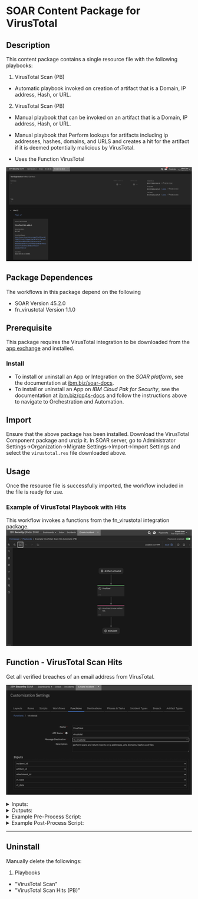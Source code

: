 # SOAR Content Package for VirusTotal

## Description

This content package contains a single resource file with the following playbooks:

1. VirusTotal Scan (PB)
- Automatic playbook invoked on creation of artifact that is a Domain, IP address, Hash, or URL.

2. VirusTotal Scan (PB)
- Manual playbook that can be invoked on an artifact that is a Domain, IP address, Hash, or URL.

- Manual playbook that Perform lookups for artifacts including ip addresses, hashes, domains, and URLS and creates a hit for the artifact if it is deemed potentially malicious by VirusTotal.
- Uses the Function VirusTotal 

![Hits](./screenshots/hits.png)

## Package Dependences
The workflows in this package depend on the following
- SOAR Version 45.2.0
- fn_virustotal Version 1.1.0


## Prerequisite
This package requires the VirusTotal integration to be downloaded from the [app exchange](https://exchange.xforce.ibmcloud.com/hub/extension/9b9e32c2159332df425006e6d38effb0) and installed.

### Install
* To install or uninstall an App or Integration on the _SOAR platform_, see the documentation at [ibm.biz/soar-docs](https://ibm.biz/soar-docs).
* To install or uninstall an App on _IBM Cloud Pak for Security_, see the documentation at [ibm.biz/cp4s-docs](https://ibm.biz/cp4s-docs) and follow the instructions above to navigate to Orchestration and Automation.


## Import
Ensure that the above package has been installed.
Download the VirusTotal Component package and unzip it. 
In SOAR server, go to Administrator Settings->Organization->Migrate Settings->Import->Import Settings 
and select the `virustotal.res` file downloaded above.

## Usage
Once the resource file is successfully imported, the workflow included in the file is ready for use.


### Example of VirusTotal Playbook with Hits
This workflow invokes a functions from the fn_virustotal integration package.
![Workflow](./screenshots/main.png)


## Function - VirusTotal Scan Hits
Get all verified breaches of an email address from VirusTotal.

 ![screenshot: fn-virustotal ](./screenshots/fn-virustotal.png)

<details><summary>Inputs:</summary>
<p>

| Name | Type | Required | Example | Tooltip |
| ---- | :--: | :------: | ------- | ------- |
| `incident_id` | `number` | Yes | `--` | - |
| `artifact_id` | `number` | No | `--` | - |
| `attachment_id` | `number` | No | `--` | - |
| `vt_type` | `text` | No | `hash` | descriptor for the type of virusTotal lookup to perform |
| `vt_data` | `text` | No | `0.0.0.0` | data field for virusTotal lookup |


</p>
</details>

<details><summary>Outputs:</summary>
<p>

> **NOTE:** This example might be in JSON format, but `results` is a Python Dictionary on the SOAR platform.

```python
results = {
    {
  'scan': {
    'asn': 15169,
    'undetected_urls': [
      [
        'https://ipv6.teredo.nanopool.org/',
        'f0649495639273c69edb2cc1280f7e067b0544dfbcb0eb85c80dd1c2f327b8e4',
        0,
        92,
        '2022-05-23 13:34:02'
      ],
      [
        'https://ndash.nanopool.org/',
        '2f4bb7ee6c440394485d7729797c9cca09e37113fa89e69e664651b5596d7629',
        0,
        92,
        '2022-05-23 13:23:57'
      ],
      [
        'https://market.nanopool.org/',
        '5e4a14764b06e33f9de18e121555302a185f336eea962fe0fa2cc7478cb40cfc',
        0,
        92,
        '2022-05-15 18:10:25'
      ]
    ],
    'undetected_downloaded_samples': [
      {
        'date': '2021-06-26 10:22:03',
        'positives': 0,
        'total': 74,
        'sha256': '068cd274c04db69dcaf1d0b946e9127be6a79473c4544bd1a802995f7719b0a0'
      },
      {
        'date': '2021-07-03 23:54:32',
        'positives': 0,
        'total': 74,
        'sha256': 'f8ce6ec58a2b8ab5d8784e24eca5ff48fa3458ad164eda00028c987945763268'
      },
      {
        'date': '2013-05-30 18:04:48',
        'positives': 0,
        'total': 45,
        'sha256': '9f97a9eac83ab8fdaadee58b5902448c6ec23a018ebb7949c0bec8fa1cb87398'
      }
    ],
    'detected_downloaded_samples': [
      {
        'date': '2017-09-28 14:00:34',
        'positives': 1,
        'total': 57,
        'sha256': '2b977b6342a624097b669fd2347ffbcbdc8a814369b5f431835793dbaa2251c8'
      },
      {
        'date': '2017-07-12 11:06:59',
        'positives': 34,
        'total': 58,
        'sha256': 'dec204c394b4cef3c2f57360c3b560dbafeaf4872a97cb56b8e596527f0fa50a'
      },
      {
        'date': '2013-05-24 01:14:48',
        'positives': 6,
        'total': 47,
        'sha256': 'd586ea1372a5d7ec755fed3243c74df161c3caacec4475541a644a908455f143'
      }
    ],
    'response_code': 1,
    'as_owner': 'GOOGLE',
    'detected_referrer_samples': [
      {
        'date': '2018-02-14 12:35:57',
        'positives': 25,
        'total': 70,
        'sha256': '6c16bbddc9dcbf447c44afb11387115ac657852fcdf30cf068cf6e11e8786212'
      },
      {
        'date': '2018-02-14 12:35:56',
        'positives': 35,
        'total': 70,
        'sha256': '74775f05c7ba7003317d4a8af1f15357c1752dc7a58934ec1c99739aee68a808'
      },
      {
        'positives': 33,
        'total': 66,
        'sha256': '86893d70251c7fef5253b8bddb1bdcd1129c02f2e24aba597548d50ff085821a'
      },
      {
        'positives': 14,
        'total': 66,
        'sha256': '7fc506395c05b531897ae694598ed55d00466a35e5a91736d9d680509de65669'
      }
    ],
    'verbose_msg': 'IP address in dataset',
    'country': 'US',
    'undetected_referrer_samples': [
      {
        'positives': 0,
        'total': 55,
        'sha256': '01e110d94eec3ec8abed7c9bb34fd7bcc3bd06c397ec83676431fc193be3b68e'
      },
      {
        'positives': 0,
        'total': 54,
        'sha256': '83d7b46d2045cc4e3e0443d8673ff747ea03c92e9b82905e1dce579f10a6cc9d'
      },
      {
        'url': 'http://codorasys.com/',
        'positives': 4,
        'total': 92,
        'scan_date': '2022-05-19 16:19:22'
      }
    ],
    'detected_communicating_samples': [
      {
        'date': '2022-05-23 12:16:06',
        'positives': 38,
        'total': 73,
        'sha256': '2cd71dddd0570d5f9c06fdb3b5baa8aa34327956a0e933d990117075253fbc45'
      },
      {
        'date': '2022-05-23 11:42:55',
        'positives': 2,
        'total': 71,
        'sha256': '6469e6397a56a4cdcc97f4fea16a1843dfb83682d83cfa99f8a429e33f096dc1'
      },
      {
        'date': '2022-05-22 22:21:12',
        'positives': 0,
        'total': 72,
        'sha256': '722664b0410187d326c9d7c8a808f749f0de32f479647cfa8817f1b6c96db18d'
      }
    ],
    'resolutions': [
      {
        'last_resolved': '2015-12-10 00:00:00',
        'hostname': '*.o365answers.com'
      },
      {
        'last_resolved': '2015-11-13 00:00:00',
        'hostname': '*.skvatboy.dk'
      },
      {
        'last_resolved': '2021-10-03 04:09:46',
        'hostname': '0.0.0.0rca.nanopool.org'
      }
    ]
  }
}
}
```

</p>
</details>

<details><summary>Example Pre-Process Script:</summary>
<p>

```python
typeLookup = { 'Email Attachment': 'file', 'Malware Sample': 'file', 'Malware MD5 Hash': 'hash', 'Malware SHA-1 Hash': 'hash', 'Malware SHA-256 Hash': 'hash', 'Other File': 'file', 'RCF 822 Email Message Fife': 'file', 'File Name': 'filename',
 'URL': 'url', 'IP Address': 'ip', 'DNS Name':'domain'}
if artifact.type in typeLookup:
  inputs.vt_type = typeLookup.get(artifact.type, artifact.type)
else:
  inputs.vt_type = artifact.type

inputs.incident_id = incident.id
inputs.artifact_id = artifact.id
inputs.vt_data = artifact.value
```

</p>
</details>

<details><summary>Example Post-Process Script:</summary>
<p>

```python
if results:
  scan = results.get('scan')
  
  if scan.get('positives') is not None:
    if scan.get('positives') > 0:
      hit = [
      {
        'name': 'Detection Ratio',
        'type': 'number',
        'value': '{} / {}'.format(scan.get('positives'), scan.get('total'))
      },
      {
        'name': 'VirusTotal Report',
        'type': 'uri',
        'value': '{}'.format(scan.get('permalink'))
      },
      {
        "name": "Scan Date",
        "type": "string",
        "value": "{}".format(scan.get('scan_date'))
      }
  ]
  elif artifact.type == 'DNS Name' or 'IP Address':
    test_for_positive = scan.get('detected_urls')
    if test_for_positive is not None:
      sample = test_for_positive[0]
      if sample.get('positives', -1) > 0:
        if artifact.type == 'DNS Name':
          url_fragment = "domain"
        else:
          url_fragment = "ip-address"
        hit = [
                  {
                    'name': 'Detected URL\'s Detection Ratio',
                    'type': 'number',
                    'value': '{} / {}'.format(sample.get('positives'), sample.get('total'))
                  },
                  {
                    'name': 'VirusTotal Report',
                    'type': 'uri',
                    'value': 'https://www.virustotal.com/{}/{}/information/'.format(url_fragment, artifact.value)
                  },
                  {
                    "name": "Detected URL\'s Scan Date",
                    "type": "string",
                    "value": "{}".format(sample.get('scan_date'))
                  }
                ]
  else:
    hit = [
            {
              "name": "Artifact Value",
              "type": "string",
              "value": "{}".format(artifact.value)
            },
            {
              "name": "Verbose Message",
              "type": "string",
              "value": "{}".format(scan['verbose_msg'])
            },
            {
              'name': 'VirusTotal Report',
              'type': 'uri',
              'value': '{}'.format(scan.get('permalink'))
            }
          ]
  artifact.addHit("VirusTotal hits added.", hit)
  
  if results.scan.get('md5') is not None:
    incident.addArtifact('Malware MD5 Hash', scan.get('md5'), None)
  
  if results.scan.get('sha1') is not None:
    incident.addArtifact('Malware SHA-1 Hash', scan.get('sha1'), None)
    
  if results.scan.get('sha256') is not None:
    incident.addArtifact('Malware SHA-256 Hash', scan.get('sha256'), None)
else:
  incident.addNote('VirusTotal has failed')
```

</p>
</details>

---



## Uninstall
Manually delete the followings:
1. Playbooks
- "VirusTotal Scan"
- "VirusTotal Scan Hits (PB)"